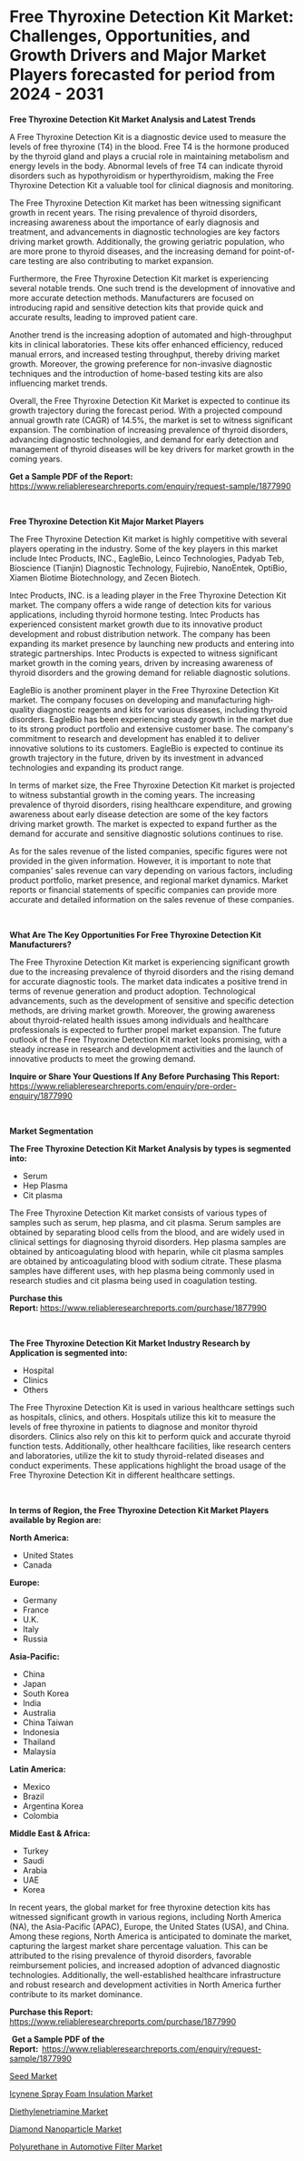 <p><h1>Free Thyroxine Detection Kit Market: Challenges, Opportunities, and Growth Drivers and Major Market Players forecasted for period from 2024 - 2031</h1></p><p><strong>Free Thyroxine Detection Kit Market Analysis and Latest Trends</strong></p>
<p><p>A Free Thyroxine Detection Kit is a diagnostic device used to measure the levels of free thyroxine (T4) in the blood. Free T4 is the hormone produced by the thyroid gland and plays a crucial role in maintaining metabolism and energy levels in the body. Abnormal levels of free T4 can indicate thyroid disorders such as hypothyroidism or hyperthyroidism, making the Free Thyroxine Detection Kit a valuable tool for clinical diagnosis and monitoring.</p><p>The Free Thyroxine Detection Kit market has been witnessing significant growth in recent years. The rising prevalence of thyroid disorders, increasing awareness about the importance of early diagnosis and treatment, and advancements in diagnostic technologies are key factors driving market growth. Additionally, the growing geriatric population, who are more prone to thyroid diseases, and the increasing demand for point-of-care testing are also contributing to market expansion.</p><p>Furthermore, the Free Thyroxine Detection Kit market is experiencing several notable trends. One such trend is the development of innovative and more accurate detection methods. Manufacturers are focused on introducing rapid and sensitive detection kits that provide quick and accurate results, leading to improved patient care.</p><p>Another trend is the increasing adoption of automated and high-throughput kits in clinical laboratories. These kits offer enhanced efficiency, reduced manual errors, and increased testing throughput, thereby driving market growth. Moreover, the growing preference for non-invasive diagnostic techniques and the introduction of home-based testing kits are also influencing market trends.</p><p>Overall, the Free Thyroxine Detection Kit Market is expected to continue its growth trajectory during the forecast period. With a projected compound annual growth rate (CAGR) of 14.5%, the market is set to witness significant expansion. The combination of increasing prevalence of thyroid disorders, advancing diagnostic technologies, and demand for early detection and management of thyroid diseases will be key drivers for market growth in the coming years.</p></p>
<p><strong>Get a Sample PDF of the Report:&nbsp;</strong> <a href="https://www.reliableresearchreports.com/enquiry/request-sample/1877990">https://www.reliableresearchreports.com/enquiry/request-sample/1877990</a></p>
<p>&nbsp;</p>
<p><strong>Free Thyroxine Detection Kit Major Market Players</strong></p>
<p><p>The Free Thyroxine Detection Kit market is highly competitive with several players operating in the industry. Some of the key players in this market include Intec Products, INC., EagleBio, Leinco Technologies, Padyab Teb, Bioscience (Tianjin) Diagnostic Technology, Fujirebio, NanoEntek, OptiBio, Xiamen Biotime Biotechnology, and Zecen Biotech.</p><p>Intec Products, INC. is a leading player in the Free Thyroxine Detection Kit market. The company offers a wide range of detection kits for various applications, including thyroid hormone testing. Intec Products has experienced consistent market growth due to its innovative product development and robust distribution network. The company has been expanding its market presence by launching new products and entering into strategic partnerships. Intec Products is expected to witness significant market growth in the coming years, driven by increasing awareness of thyroid disorders and the growing demand for reliable diagnostic solutions.</p><p>EagleBio is another prominent player in the Free Thyroxine Detection Kit market. The company focuses on developing and manufacturing high-quality diagnostic reagents and kits for various diseases, including thyroid disorders. EagleBio has been experiencing steady growth in the market due to its strong product portfolio and extensive customer base. The company's commitment to research and development has enabled it to deliver innovative solutions to its customers. EagleBio is expected to continue its growth trajectory in the future, driven by its investment in advanced technologies and expanding its product range.</p><p>In terms of market size, the Free Thyroxine Detection Kit market is projected to witness substantial growth in the coming years. The increasing prevalence of thyroid disorders, rising healthcare expenditure, and growing awareness about early disease detection are some of the key factors driving market growth. The market is expected to expand further as the demand for accurate and sensitive diagnostic solutions continues to rise.</p><p>As for the sales revenue of the listed companies, specific figures were not provided in the given information. However, it is important to note that companies' sales revenue can vary depending on various factors, including product portfolio, market presence, and regional market dynamics. Market reports or financial statements of specific companies can provide more accurate and detailed information on the sales revenue of these companies.</p></p>
<p>&nbsp;</p>
<p><strong>What Are The Key Opportunities For Free Thyroxine Detection Kit Manufacturers?</strong></p>
<p><p>The Free Thyroxine Detection Kit market is experiencing significant growth due to the increasing prevalence of thyroid disorders and the rising demand for accurate diagnostic tools. The market data indicates a positive trend in terms of revenue generation and product adoption. Technological advancements, such as the development of sensitive and specific detection methods, are driving market growth. Moreover, the growing awareness about thyroid-related health issues among individuals and healthcare professionals is expected to further propel market expansion. The future outlook of the Free Thyroxine Detection Kit market looks promising, with a steady increase in research and development activities and the launch of innovative products to meet the growing demand.</p></p>
<p><strong>Inquire or Share Your Questions If Any Before Purchasing This Report:</strong> <a href="https://www.reliableresearchreports.com/enquiry/pre-order-enquiry/1877990">https://www.reliableresearchreports.com/enquiry/pre-order-enquiry/1877990</a></p>
<p>&nbsp;</p>
<p><strong>Market Segmentation</strong></p>
<p><strong>The Free Thyroxine Detection Kit Market Analysis by types is segmented into:</strong></p>
<p><ul><li>Serum</li><li>Hep Plasma</li><li>Cit plasma</li></ul></p>
<p><p>The Free Thyroxine Detection Kit market consists of various types of samples such as serum, hep plasma, and cit plasma. Serum samples are obtained by separating blood cells from the blood, and are widely used in clinical settings for diagnosing thyroid disorders. Hep plasma samples are obtained by anticoagulating blood with heparin, while cit plasma samples are obtained by anticoagulating blood with sodium citrate. These plasma samples have different uses, with hep plasma being commonly used in research studies and cit plasma being used in coagulation testing.</p></p>
<p><strong>Purchase this Report:&nbsp;</strong><a href="https://www.reliableresearchreports.com/purchase/1877990">https://www.reliableresearchreports.com/purchase/1877990</a></p>
<p>&nbsp;</p>
<p><strong>The Free Thyroxine Detection Kit Market Industry Research by Application is segmented into:</strong></p>
<p><ul><li>Hospital</li><li>Clinics</li><li>Others</li></ul></p>
<p><p>The Free Thyroxine Detection Kit is used in various healthcare settings such as hospitals, clinics, and others. Hospitals utilize this kit to measure the levels of free thyroxine in patients to diagnose and monitor thyroid disorders. Clinics also rely on this kit to perform quick and accurate thyroid function tests. Additionally, other healthcare facilities, like research centers and laboratories, utilize the kit to study thyroid-related diseases and conduct experiments. These applications highlight the broad usage of the Free Thyroxine Detection Kit in different healthcare settings.</p></p>
<p>&nbsp;</p>
<p><strong>In terms of Region, the Free Thyroxine Detection Kit Market Players available by Region are:</strong></p>
<p>
    <p> <strong> North America: </strong>
        <ul>
            <li>United States</li>
            <li>Canada</li>
        </ul>
        </p> 
    <p> <strong> Europe: </strong>
        <ul>
            <li>Germany</li>
            <li>France</li>
            <li>U.K.</li>
            <li>Italy</li>
            <li>Russia</li>
        </ul>
        </p> 
    <p> <strong> Asia-Pacific: </strong>
        <ul>
            <li>China</li>
            <li>Japan</li>
            <li>South Korea</li>
            <li>India</li>
            <li>Australia</li>
            <li>China Taiwan</li>
            <li>Indonesia</li>
            <li>Thailand</li>
            <li>Malaysia</li>
        </ul>
        </p> 
    <p> <strong> Latin America: </strong>
        <ul>
            <li>Mexico</li>
            <li>Brazil</li>
            <li>Argentina Korea</li>
            <li>Colombia</li>
        </ul>
        </p> 
    <p> <strong> Middle East & Africa: </strong>
        <ul>
            <li>Turkey</li>
            <li>Saudi</li>
            <li>Arabia</li>
            <li>UAE</li>
            <li>Korea</li>
        </ul>
    </p>
    </p>
<p><p>In recent years, the global market for free thyroxine detection kits has witnessed significant growth in various regions, including North America (NA), the Asia-Pacific (APAC), Europe, the United States (USA), and China. Among these regions, North America is anticipated to dominate the market, capturing the largest market share percentage valuation. This can be attributed to the rising prevalence of thyroid disorders, favorable reimbursement policies, and increased adoption of advanced diagnostic technologies. Additionally, the well-established healthcare infrastructure and robust research and development activities in North America further contribute to its market dominance.</p></p>
<p><strong>Purchase this Report: </strong><a href="https://www.reliableresearchreports.com/purchase/1877990">https://www.reliableresearchreports.com/purchase/1877990</a></p>
<p>&nbsp;<strong>Get a Sample PDF of the Report:&nbsp;&nbsp;</strong><a href="https://www.reliableresearchreports.com/enquiry/request-sample/1877990">https://www.reliableresearchreports.com/enquiry/request-sample/1877990</a></p>
<p><strong></strong></p>
<p><p><a href="https://medium.com/@twiladurgan/seed-market-size-and-market-trends-complete-industry-overview-2024-to-2031-1b4590f10a1f">Seed Market</a></p><p><a href="https://medium.com/@jamesromero59/decoding-icynene-spray-foam-insulation-market-metrics-market-share-trends-and-growth-patterns-988558b42f10">Icynene Spray Foam Insulation Market</a></p><p><a href="https://medium.com/@jamesromero59/diethylenetriamine-nbsp-market-focuses-on-market-share-size-and-projected-forecast-till-2031-47ddf7279cc8">Diethylenetriamine Market</a></p><p><a href="https://medium.com/@jamesromero59/diamond-nanoparticle-nbsp-market-focuses-on-market-share-size-and-projected-forecast-till-2031-2d9ee999e9e0">Diamond Nanoparticle Market</a></p><p><a href="https://medium.com/@jamesromero59/polyurethane-in-automotive-filter-market-the-key-to-successful-business-strategy-forecast-till-067648b25d22">Polyurethane in Automotive Filter Market</a></p></p>